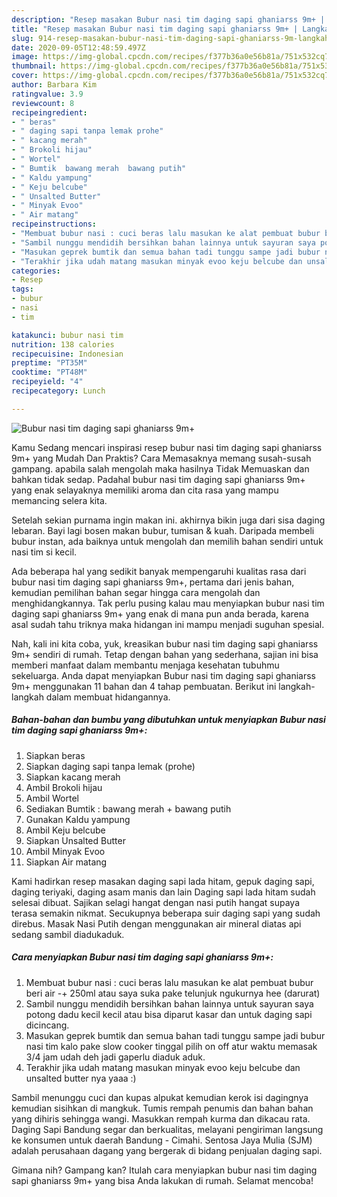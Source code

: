 ```yaml
---
description: "Resep masakan Bubur nasi tim daging sapi ghaniarss 9m+ | Langkah Membuat Bubur nasi tim daging sapi ghaniarss 9m+ Yang Mudah Dan Praktis"
title: "Resep masakan Bubur nasi tim daging sapi ghaniarss 9m+ | Langkah Membuat Bubur nasi tim daging sapi ghaniarss 9m+ Yang Mudah Dan Praktis"
slug: 914-resep-masakan-bubur-nasi-tim-daging-sapi-ghaniarss-9m-langkah-membuat-bubur-nasi-tim-daging-sapi-ghaniarss-9m-yang-mudah-dan-praktis
date: 2020-09-05T12:48:59.497Z
image: https://img-global.cpcdn.com/recipes/f377b36a0e56b81a/751x532cq70/bubur-nasi-tim-daging-sapi-ghaniarss-9m-foto-resep-utama.jpg
thumbnail: https://img-global.cpcdn.com/recipes/f377b36a0e56b81a/751x532cq70/bubur-nasi-tim-daging-sapi-ghaniarss-9m-foto-resep-utama.jpg
cover: https://img-global.cpcdn.com/recipes/f377b36a0e56b81a/751x532cq70/bubur-nasi-tim-daging-sapi-ghaniarss-9m-foto-resep-utama.jpg
author: Barbara Kim
ratingvalue: 3.9
reviewcount: 8
recipeingredient:
- " beras"
- " daging sapi tanpa lemak prohe"
- " kacang merah"
- " Brokoli hijau"
- " Wortel"
- " Bumtik  bawang merah  bawang putih"
- " Kaldu yampung"
- " Keju belcube"
- " Unsalted Butter"
- " Minyak Evoo"
- " Air matang"
recipeinstructions:
- "Membuat bubur nasi : cuci beras lalu masukan ke alat pembuat bubur beri air -+ 250ml atau saya suka pake telunjuk ngukurnya hee (darurat)"
- "Sambil nunggu mendidih bersihkan bahan lainnya untuk sayuran saya potong dadu kecil kecil atau bisa diparut kasar dan untuk daging sapi dicincang."
- "Masukan geprek bumtik dan semua bahan tadi tunggu sampe jadi bubur nasi tim kalo pake slow cooker tinggal pilih on off atur waktu memasak 3/4 jam udah deh jadi gaperlu diaduk aduk."
- "Terakhir jika udah matang masukan minyak evoo keju belcube dan unsalted butter nya yaaa :)"
categories:
- Resep
tags:
- bubur
- nasi
- tim

katakunci: bubur nasi tim 
nutrition: 138 calories
recipecuisine: Indonesian
preptime: "PT35M"
cooktime: "PT48M"
recipeyield: "4"
recipecategory: Lunch

---
```



![Bubur nasi tim daging sapi ghaniarss 9m+](https://img-global.cpcdn.com/recipes/f377b36a0e56b81a/751x532cq70/bubur-nasi-tim-daging-sapi-ghaniarss-9m-foto-resep-utama.jpg)

Kamu Sedang mencari inspirasi resep bubur nasi tim daging sapi ghaniarss 9m+ yang Mudah Dan Praktis? Cara Memasaknya memang susah-susah gampang. apabila salah mengolah maka hasilnya Tidak Memuaskan dan bahkan tidak sedap. Padahal bubur nasi tim daging sapi ghaniarss 9m+ yang enak selayaknya memiliki aroma dan cita rasa yang mampu memancing selera kita.

Setelah sekian purnama ingin makan ini. akhirnya bikin juga dari sisa daging lebaran. Bayi lagi bosen makan bubur, tumisan &amp; kuah. Daripada membeli bubur instan, ada baiknya untuk mengolah dan memilih bahan sendiri untuk nasi tim si kecil.

Ada beberapa hal yang sedikit banyak mempengaruhi kualitas rasa dari bubur nasi tim daging sapi ghaniarss 9m+, pertama dari jenis bahan, kemudian pemilihan bahan segar hingga cara mengolah dan menghidangkannya. Tak perlu pusing kalau mau menyiapkan bubur nasi tim daging sapi ghaniarss 9m+ yang enak di mana pun anda berada, karena asal sudah tahu triknya maka hidangan ini mampu menjadi suguhan spesial.


Nah, kali ini kita coba, yuk, kreasikan bubur nasi tim daging sapi ghaniarss 9m+ sendiri di rumah. Tetap dengan bahan yang sederhana, sajian ini bisa memberi manfaat dalam membantu menjaga kesehatan tubuhmu sekeluarga. Anda dapat menyiapkan Bubur nasi tim daging sapi ghaniarss 9m+ menggunakan 11 bahan dan 4 tahap pembuatan. Berikut ini langkah-langkah dalam membuat hidangannya.

<!--inarticleads1-->

##### Bahan-bahan dan bumbu yang dibutuhkan untuk menyiapkan Bubur nasi tim daging sapi ghaniarss 9m+:

1. Siapkan  beras
1. Siapkan  daging sapi tanpa lemak (prohe)
1. Siapkan  kacang merah
1. Ambil  Brokoli hijau
1. Ambil  Wortel
1. Sediakan  Bumtik : bawang merah + bawang putih
1. Gunakan  Kaldu yampung
1. Ambil  Keju belcube
1. Siapkan  Unsalted Butter
1. Ambil  Minyak Evoo
1. Siapkan  Air matang


Kami hadirkan resep masakan daging sapi lada hitam, gepuk daging sapi, daging teriyaki, daging asam manis dan lain Daging sapi lada hitam sudah selesai dibuat. Sajikan selagi hangat dengan nasi putih hangat supaya terasa semakin nikmat. Secukupnya beberapa suir daging sapi yang sudah direbus. Masak Nasi Putih dengan menggunakan air mineral diatas api sedang sambil diadukaduk. 

<!--inarticleads2-->

##### Cara menyiapkan Bubur nasi tim daging sapi ghaniarss 9m+:

1. Membuat bubur nasi : cuci beras lalu masukan ke alat pembuat bubur beri air -+ 250ml atau saya suka pake telunjuk ngukurnya hee (darurat)
1. Sambil nunggu mendidih bersihkan bahan lainnya untuk sayuran saya potong dadu kecil kecil atau bisa diparut kasar dan untuk daging sapi dicincang.
1. Masukan geprek bumtik dan semua bahan tadi tunggu sampe jadi bubur nasi tim kalo pake slow cooker tinggal pilih on off atur waktu memasak 3/4 jam udah deh jadi gaperlu diaduk aduk.
1. Terakhir jika udah matang masukan minyak evoo keju belcube dan unsalted butter nya yaaa :)


Sambil menunggu cuci dan kupas alpukat kemudian kerok isi dagingnya kemudian sisihkan di mangkuk. Tumis rempah penumis dan bahan bahan yang dihiris sehingga wangi. Masukkan rempah kurma dan dikacau rata. Daging Sapi Bandung segar dan berkualitas, melayani pengiriman langsung ke konsumen untuk daerah Bandung - Cimahi. Sentosa Jaya Mulia (SJM) adalah perusahaan dagang yang bergerak di bidang penjualan daging sapi. 

Gimana nih? Gampang kan? Itulah cara menyiapkan bubur nasi tim daging sapi ghaniarss 9m+ yang bisa Anda lakukan di rumah. Selamat mencoba!
